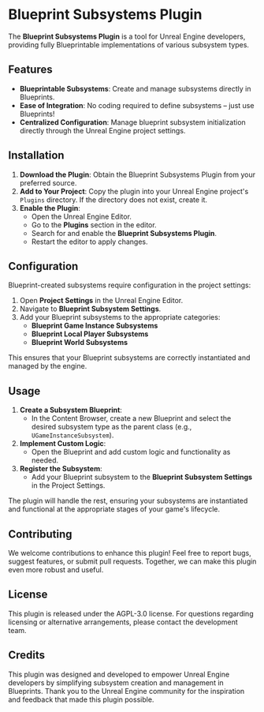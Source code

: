 # Blueprint Subsystems Plugin

The **Blueprint Subsystems Plugin** is a tool for Unreal Engine developers, providing fully Blueprintable implementations of various subsystem types. 

## Features

- **Blueprintable Subsystems**: Create and manage subsystems directly in Blueprints.
- **Ease of Integration**: No coding required to define subsystems – just use Blueprints!
- **Centralized Configuration**: Manage blueprint subsystem initialization directly through the Unreal Engine project settings.

## Installation

1. **Download the Plugin**: Obtain the Blueprint Subsystems Plugin from your preferred source.
2. **Add to Your Project**: Copy the plugin into your Unreal Engine project's `Plugins` directory. If the directory does not exist, create it.
3. **Enable the Plugin**:
   - Open the Unreal Engine Editor.
   - Go to the **Plugins** section in the editor.
   - Search for and enable the **Blueprint Subsystems Plugin**.
   - Restart the editor to apply changes.

## Configuration

Blueprint-created subsystems require configuration in the project settings:

1. Open **Project Settings** in the Unreal Engine Editor.
2. Navigate to **Blueprint Subsystem Settings**.
3. Add your Blueprint subsystems to the appropriate categories:
   - **Blueprint Game Instance Subsystems**
   - **Blueprint Local Player Subsystems**
   - **Blueprint World Subsystems**

This ensures that your Blueprint subsystems are correctly instantiated and managed by the engine.

## Usage

1. **Create a Subsystem Blueprint**:
   - In the Content Browser, create a new Blueprint and select the desired subsystem type as the parent class (e.g., `UGameInstanceSubsystem`).
2. **Implement Custom Logic**:
   - Open the Blueprint and add custom logic and functionality as needed.
3. **Register the Subsystem**:
   - Add your Blueprint subsystem to the **Blueprint Subsystem Settings** in the Project Settings.

The plugin will handle the rest, ensuring your subsystems are instantiated and functional at the appropriate stages of your game's lifecycle.

## Contributing

We welcome contributions to enhance this plugin! Feel free to report bugs, suggest features, or submit pull requests. Together, we can make this plugin even more robust and useful.

## License

This plugin is released under the AGPL-3.0 license. For questions regarding licensing or alternative arrangements, please contact the development team.

## Credits

This plugin was designed and developed to empower Unreal Engine developers by simplifying subsystem creation and management in Blueprints. Thank you to the Unreal Engine community for the inspiration and feedback that made this plugin possible. 
